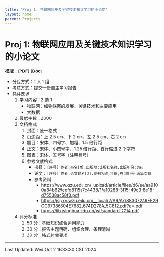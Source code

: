 ```yaml
---
title: "Proj 1: 物联网应用及关键技术知识学习的小论文"
layout: home
parent: Projects
---
```


# Proj 1: 物联网应用及关键技术知识学习的小论文 

**模版：\[[PDF](./docs/学号-姓名-自主学习项目1.pdf)\] \[[Doc](./docs/学号-姓名-自主学习项目1.doc)\]** 

- 分组方式：1 人 1 组
- 考核方式：提交一份自主学习报告
- 具体要求
	1. 学习内容：2 选 1
		- 物联网：如物联网的发展、关键技术和主要应用
		- 大数据
	2. 最低字数：2000
	3. 文档格式
		1. 封面：统一格式
		2. 页边距：上 2.5 cm、下 2 cm、左 2.5 cm、右 2 cm
		3. 题目：宋体、四号字、加粗、1.5 倍行距
		4. 正文：宋体、小四号字、1.25 倍行距、首行缩进 2 个字符
		5. 图表：宋体、五号字（注明标号）
		6. 参考文献格式
			- 书籍：`[序号] 作者.书名[M].出版地:出版社名称,出版年份:页码`
			- 论文：`[序号] 作者.论文题名[J].期刊名称,年份,卷(期)号:起止页码`
			- 参考资料
				- <https://www.gzu.edu.cn/_upload/article/files/d6/ee/aa9100a84b629eefd8115a7c4438/17a10288-3115-49c3-8e18-d75538ad58f3.pdf>
				- <https://jsjyxy.wzu.edu.cn/__local/2/A9/A7/883072A9FE29CC97386604E7682_674D278A_5C812.pdf?e=.pdf>
				- <https://lib.tsinghua.edu.cn/wj/standard-7714.pdf>
	4. 评分标准
		1. 50 分：基础知识综合运用能力
		2. 30 分：报告主题明确、组织合理、条理清晰
		3. 20 分：格式符合要求

---

Last Updated: Wed Oct  2 16:33:30 CST 2024

